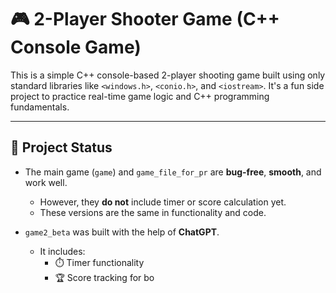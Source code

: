# 🎮 2-Player Shooter Game (C++ Console Game)

This is a simple C++ console-based 2-player shooting game built using only standard libraries like `<windows.h>`, `<conio.h>`, and `<iostream>`. It's a fun side project to practice real-time game logic and C++ programming fundamentals.

---

## 🧪 Project Status

- The main game (`game`) and `game_file_for_pr` are **bug-free**, **smooth**, and work well.
  - However, they **do not** include timer or score calculation yet.
  - These versions are the same in functionality and code.

- `game2_beta` was built with the help of **ChatGPT**.
  - It includes:
    - ⏱️ Timer functionality
    - 🏆 Score tracking for bo
